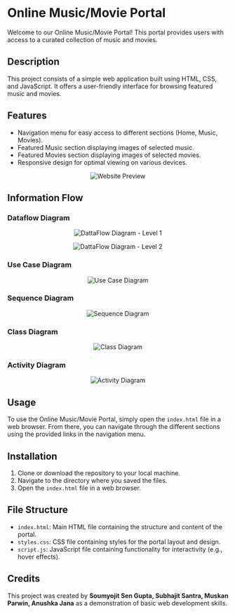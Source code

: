 # Online Music/Movie Portal

Welcome to our Online Music/Movie Portal! This portal provides users with access to a curated collection of music and movies.

## Description

This project consists of a simple web application built using HTML, CSS, and JavaScript. It offers a user-friendly interface for browsing featured music and movies.

## Features

- Navigation menu for easy access to different sections (Home, Music, Movies).
- Featured Music section displaying images of selected music.
- Featured Movies section displaying images of selected movies.
- Responsive design for optimal viewing on various devices.

<p align="center">
  <img src="Assets/Website.png" alt="Website Preview"/>
</p>

## Information Flow

### Dataflow Diagram

<p align="center">
  <img src="Assets/DFDLevel1.png" alt="DattaFlow Diagram - Level 1"/>
</p>
<p align="center">
  <img src="Assets/DFDLevel2.png" alt="DattaFlow Diagram - Level 2"/>
</p>

### Use Case Diagram

<p align="center">
  <img src="Assets/UseCaseDiagram.png" alt="Use Case Diagram"/>
</p>

### Sequence Diagram

<p align="center">
  <img src="Assets/SequenceDiagram.png" alt="Sequence Diagram"/>
</p>

### Class Diagram

<p align="center">
  <img src="Assets/ClassDiagram.png" alt="Class Diagram"/>
</p>

### Activity Diagram

<p align="center">
  <img src="Assets/ActivityDiagram.png" alt="Activity Diagram"/>
</p>

## Usage

To use the Online Music/Movie Portal, simply open the `index.html` file in a web browser. From there, you can navigate through the different sections using the provided links in the navigation menu.

## Installation

1. Clone or download the repository to your local machine.
2. Navigate to the directory where you saved the files.
3. Open the `index.html` file in a web browser.

## File Structure

- `index.html`: Main HTML file containing the structure and content of the portal.
- `styles.css`: CSS file containing styles for the portal layout and design.
- `script.js`: JavaScript file containing functionality for interactivity (e.g., hover effects).

## Credits

This project was created by **Soumyojit Sen Gupta, Subhajit Santra, Muskan Parwin, Anushka Jana** as a demonstration of basic web development skills.


